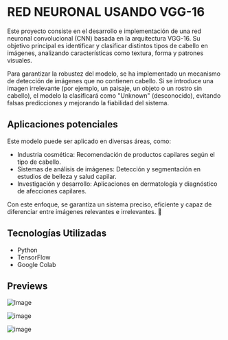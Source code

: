 # RED NEURONAL USANDO VGG-16
Este proyecto consiste en el desarrollo e implementación de una red neuronal convolucional (CNN) basada en la arquitectura VGG-16. Su objetivo principal es identificar y clasificar distintos tipos de cabello en imágenes, analizando características como textura, forma y patrones visuales.

Para garantizar la robustez del modelo, se ha implementado un mecanismo de detección de imágenes que no contienen cabello. Si se introduce una imagen irrelevante (por ejemplo, un paisaje, un objeto o un rostro sin cabello), el modelo la clasificará como "Unknown" (desconocido), evitando falsas predicciones y mejorando la fiabilidad del sistema.

## Aplicaciones potenciales
Este modelo puede ser aplicado en diversas áreas, como:
- Industria cosmética: Recomendación de productos capilares según el tipo de cabello.
- Sistemas de análisis de imágenes: Detección y segmentación en estudios de belleza y salud capilar.
- Investigación y desarrollo: Aplicaciones en dermatología y diagnóstico de afecciones capilares.

Con este enfoque, se garantiza un sistema preciso, eficiente y capaz de diferenciar entre imágenes relevantes e irrelevantes. 🚀
## Tecnologías Utilizadas

- Python
- TensorFlow
- Google Colab

## Previews

![Image](https://github.com/user-attachments/assets/8622868d-0c25-4924-b4ba-80343a97072a)

![image](https://github.com/user-attachments/assets/cd09e031-117e-4c6d-b827-ebdbe7cc1d6c)

![image](https://github.com/user-attachments/assets/c99e8457-a7c3-4a20-8835-acf6bfad98ca)


